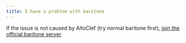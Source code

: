 ```yaml
---
title: I have a problem with baritone
---
```


If the issue is not caused by AltoClef (try normal baritone first), [join the official baritone server](http://discord.gg/s6fRBAUpmr)